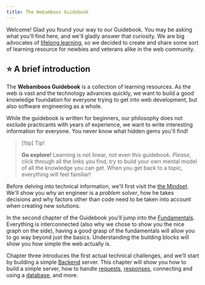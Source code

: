 ```yaml
---
title: The Webamboos Guidebook
---
```


Welcome! Glad you found your way to our Guidebook. You may be asking what you'll find here, and we'll gladly answer that curiosity. We are big advocates of [lifelong learning](https://en.wikipedia.org/wiki/Lifelong_learning), so we decided to create and share some sort of learning resource for newbies and veterans alike in the web community.

## ⭐ A brief introduction

The **Webamboos Guidebook** is a collection of learning resources. As the web is vast and the technology advances quickly, we want to build a good knowledge foundation for everyone trying to get into web development, but also software engineering as a whole.

While the guidebook is written for beginners, our philosophy does not exclude practicants with years of experience, we want to write interesting information for everyone. You never know what hidden gems you'll find!

> [!tip] Tip!
> 
> **Go explore!** Learning is not linear, not even this guidebook. *Please*, click through all the links you find, try to build your own mental model of all the knowledge you can get. When you get back to a topic, everything will feel familiar!

Before delving into technical information, we'll first visit the [the Mindset](/mindset/problem-solving). We'll show you why an engineer is a *problem solver*, how he takes decisions and why factors other than code need to be taken into account when creating new solutions.

In the second chapter of the Guidebook you'll jump into the [Fundamentals](/fundamentals/the-web). Everything is interconnected (also why we chose to show you the nice graph on the side), having a good grasp of the fundamentals will allow you to go way beyond just the basics. Understanding the building blocks will show you how simple the web actually is.

Chapter three introduces the first actual technical challenges, and we'll start by building a simple [Backend](/backend/servers) server. This chapter will show you how to build a simple server, how to handle [requests](/backend/requests), [responses](/backend/requests#responses), connecting and using a [database](/backend/databases), and more.
